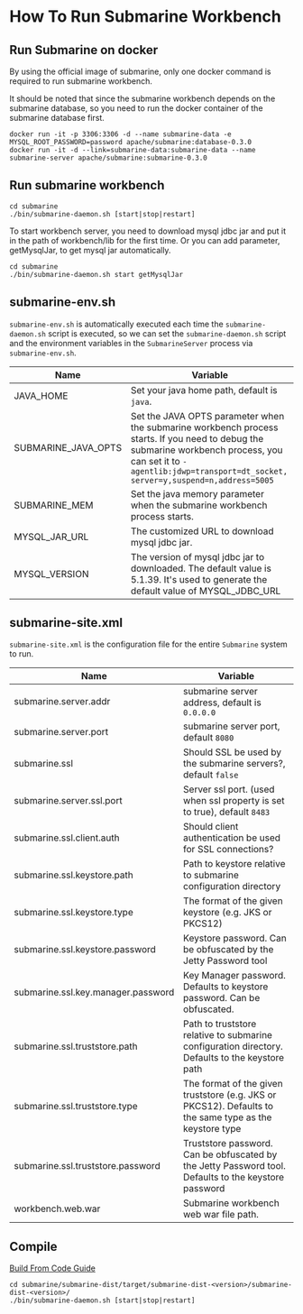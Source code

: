 <!--
   Licensed to the Apache Software Foundation (ASF) under one or more
   contributor license agreements.  See the NOTICE file distributed with
   this work for additional information regarding copyright ownership.
   The ASF licenses this file to You under the Apache License, Version 2.0
   (the "License"); you may not use this file except in compliance with
   the License.  You may obtain a copy of the License at
   http://www.apache.org/licenses/LICENSE-2.0
   Unless required by applicable law or agreed to in writing, software
   distributed under the License is distributed on an "AS IS" BASIS,
   WITHOUT WARRANTIES OR CONDITIONS OF ANY KIND, either express or implied.
   See the License for the specific language governing permissions and
   limitations under the License.
-->
# How To Run Submarine Workbench

## Run Submarine on docker

By using the official image of submarine, only one docker command is required to run submarine workbench.

It should be noted that since the submarine workbench depends on the submarine database, so you need to run the docker container of the submarine database first.

```
docker run -it -p 3306:3306 -d --name submarine-data -e MYSQL_ROOT_PASSWORD=password apache/submarine:database-0.3.0
docker run -it -d --link=submarine-data:submarine-data --name submarine-server apache/submarine:submarine-0.3.0
```

## Run submarine workbench

```
cd submarine
./bin/submarine-daemon.sh [start|stop|restart]
```
To start workbench server, you need to download mysql jdbc jar and put it in the
path of workbench/lib for the first time. Or you can add parameter, getMysqlJar,
to get mysql jar automatically.
```
cd submarine
./bin/submarine-daemon.sh start getMysqlJar
```

## submarine-env.sh

`submarine-env.sh` is automatically executed each time the `submarine-daemon.sh` script is executed, so we can set the `submarine-daemon.sh` script and the environment variables in the `SubmarineServer` process via `submarine-env.sh`.

| Name                | Variable                                                     |
| ------------------- | ------------------------------------------------------------ |
| JAVA_HOME           | Set your java home path, default is `java`.                  |
| SUBMARINE_JAVA_OPTS | Set the JAVA OPTS parameter when the submarine workbench process starts. If you need to debug the submarine workbench process, you can set it to `-agentlib:jdwp=transport=dt_socket, server=y,suspend=n,address=5005` |
| SUBMARINE_MEM       | Set the java memory parameter when the submarine workbench process starts. |
| MYSQL_JAR_URL       | The customized URL to download mysql jdbc jar.               |
| MYSQL_VERSION       | The version of mysql jdbc jar to downloaded. The default value is 5.1.39. It's used to generate the default value of MYSQL_JDBC_URL |

## submarine-site.xml

`submarine-site.xml` is the configuration file for the entire `Submarine` system to run.

| Name                               | Variable                                                     |
| ---------------------------------- | ------------------------------------------------------------ |
| submarine.server.addr              | submarine server address, default is `0.0.0.0`               |
| submarine.server.port              | submarine server port, default `8080`                        |
| submarine.ssl                      | Should SSL be used by the submarine servers?, default `false` |
| submarine.server.ssl.port          | Server ssl port. (used when ssl property is set to true), default `8483` |
| submarine.ssl.client.auth          | Should client authentication be used for SSL connections?    |
| submarine.ssl.keystore.path        | Path to keystore relative to submarine configuration directory |
| submarine.ssl.keystore.type        | The format of the given keystore (e.g. JKS or PKCS12)        |
| submarine.ssl.keystore.password    | Keystore password. Can be obfuscated by the Jetty Password tool |
| submarine.ssl.key.manager.password | Key Manager password. Defaults to keystore password. Can be obfuscated. |
| submarine.ssl.truststore.path      | Path to truststore relative to submarine configuration directory. Defaults to the keystore path |
| submarine.ssl.truststore.type      | The format of the given truststore (e.g. JKS or PKCS12). Defaults to the same type as the keystore type |
| submarine.ssl.truststore.password  | Truststore password. Can be obfuscated by the Jetty Password tool. Defaults to the keystore password |
| workbench.web.war                  | Submarine workbench web war file path.                       |



## Compile

[Build From Code Guide](../development/BuildFromCode.md)

```$xslt
cd submarine/submarine-dist/target/submarine-dist-<version>/submarine-dist-<version>/
./bin/submarine-daemon.sh [start|stop|restart]
```
